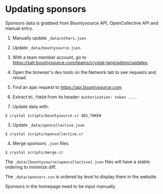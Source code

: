 # Updating sponsors

Sponsors data is grabbed from Bountysource API, OpenCollective API and manual entry.

1. Manually update `_data/others.json`

2. Update `_data/bountysource.json`.

  1. With a team member account, go to https://salt.bountysource.com/teams/crystal-lang/admin/updates.
  2. Open the browser's dev tools on the Network tab to see requests and reload.
  3. Find an ajax request to https://api.bountysource.com
  4. Extract `BS_TOKEN` from its header: `Authorization: token ....`
  5. Update data with:

```
$ crystal scripts/bountysource.cr $BS_TOKEN
```

3. Update `_data/opencollective.json`

```
$ crystal scripts/opencollective.cr
```

4. Merge sponsors `.json` files

```
$ crystal scripts/merge.cr
```

The `_data/[bountysource|opencollective].json` files will have a stable ordering to minimize diff.

The `_data/sponsors.csv` is ordered by level to display them in the website.

Sponsors in the homepage need to be input manually.
